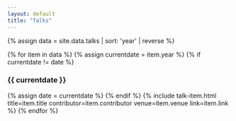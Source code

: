 ```yaml
---
layout: default
title: "Talks"
---
```


{% assign data = site.data.talks | sort: 'year' | reverse %}

<div class="main-section-wrap">
  <section class="talk-list">
  {% for item in data %}
    {% assign currentdate = item.year %}
    {% if currentdate != date %}
      <h3 class="post-cat-title" id="y{{currentdate}}">{{ currentdate }}</h3>
      {% assign date = currentdate %}
    {% endif %}
    {% include talk-item.html
      title=item.title
      contributor=item.contributor
      venue=item.venue
      link=item.link %}
  {% endfor %}
  </section>
</div>
